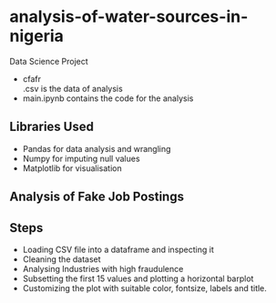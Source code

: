 # analysis-of-water-sources-in-nigeria
  Data Science Project
- cfafr    
.csv is the data of analysis
- main.ipynb contains the code for the analysis

## Libraries Used
- Pandas for data  analysis and wrangling 
- Numpy for imputing null values
- Matplotlib for visualisation

## Analysis of Fake Job Postings
## Steps 
- Loading CSV file into a dataframe and inspecting it
- Cleaning the dataset
- Analysing Industries with high fraudulence 
- Subsetting the first 15 values and plotting a horizontal barplot
- Customizing the plot with suitable color, fontsize, labels and title. 

